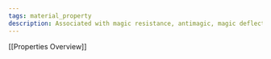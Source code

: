 ```yaml
---
tags: material_property
description: Associated with magic resistance, antimagic, magic deflection, the element of earth, earth elemental creatures, and giants. Also associated with resilience and immovability.
---
```

[[Properties Overview]]